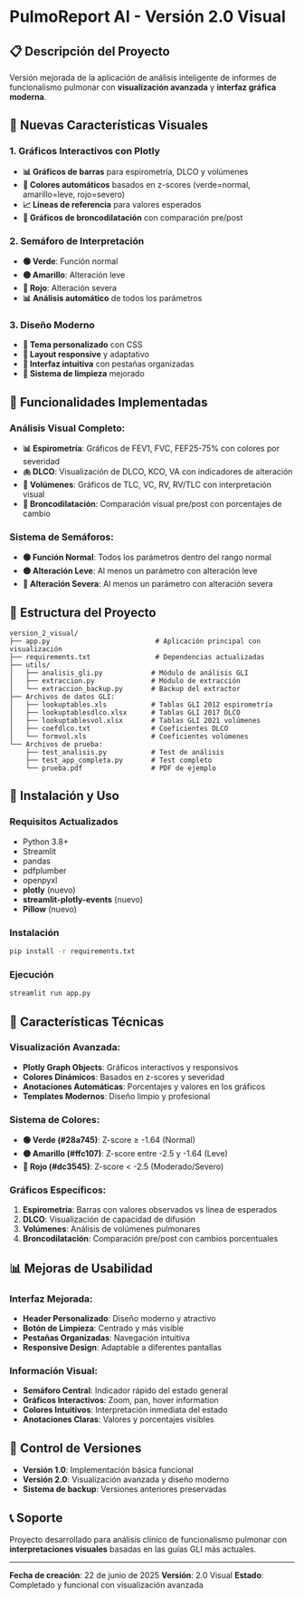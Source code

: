 # PulmoReport AI - Versión 2.0 Visual

## 📋 Descripción del Proyecto
Versión mejorada de la aplicación de análisis inteligente de informes de funcionalismo pulmonar con **visualización avanzada** y **interfaz gráfica moderna**.

## 🎨 Nuevas Características Visuales

### 1. **Gráficos Interactivos con Plotly**
- **📊 Gráficos de barras** para espirometría, DLCO y volúmenes
- **🎯 Colores automáticos** basados en z-scores (verde=normal, amarillo=leve, rojo=severo)
- **📈 Líneas de referencia** para valores esperados
- **💨 Gráficos de broncodilatación** con comparación pre/post

### 2. **Semáforo de Interpretación**
- **🟢 Verde**: Función normal
- **🟡 Amarillo**: Alteración leve
- **🔴 Rojo**: Alteración severa
- **📊 Análisis automático** de todos los parámetros

### 3. **Diseño Moderno**
- **🎨 Tema personalizado** con CSS
- **📱 Layout responsive** y adaptativo
- **🎯 Interfaz intuitiva** con pestañas organizadas
- **🔄 Sistema de limpieza** mejorado

## 🚀 Funcionalidades Implementadas

### **Análisis Visual Completo:**
- **📊 Espirometría**: Gráficos de FEV1, FVC, FEF25-75% con colores por severidad
- **🫁 DLCO**: Visualización de DLCO, KCO, VA con indicadores de alteración
- **📏 Volúmenes**: Gráficos de TLC, VC, RV, RV/TLC con interpretación visual
- **💨 Broncodilatación**: Comparación visual pre/post con porcentajes de cambio

### **Sistema de Semáforos:**
- **🟢 Función Normal**: Todos los parámetros dentro del rango normal
- **🟡 Alteración Leve**: Al menos un parámetro con alteración leve
- **🔴 Alteración Severa**: Al menos un parámetro con alteración severa

## 📁 Estructura del Proyecto

```
version_2_visual/
├── app.py                          # Aplicación principal con visualización
├── requirements.txt                # Dependencias actualizadas
├── utils/
│   ├── analisis_gli.py            # Módulo de análisis GLI
│   ├── extraccion.py              # Módulo de extracción
│   └── extraccion_backup.py       # Backup del extractor
├── Archivos de datos GLI:
│   ├── lookuptables.xls           # Tablas GLI 2012 espirometría
│   ├── lookuptablesdlco.xlsx      # Tablas GLI 2017 DLCO
│   ├── lookuptablesvol.xlsx       # Tablas GLI 2021 volúmenes
│   ├── coefdlco.txt               # Coeficientes DLCO
│   └── formvol.xls                # Coeficientes volúmenes
└── Archivos de prueba:
    ├── test_analisis.py           # Test de análisis
    ├── test_app_completa.py       # Test completo
    └── prueba.pdf                 # PDF de ejemplo
```

## 🔧 Instalación y Uso

### Requisitos Actualizados
- Python 3.8+
- Streamlit
- pandas
- pdfplumber
- openpyxl
- **plotly** (nuevo)
- **streamlit-plotly-events** (nuevo)
- **Pillow** (nuevo)

### Instalación
```bash
pip install -r requirements.txt
```

### Ejecución
```bash
streamlit run app.py
```

## 🎯 Características Técnicas

### **Visualización Avanzada:**
- **Plotly Graph Objects**: Gráficos interactivos y responsivos
- **Colores Dinámicos**: Basados en z-scores y severidad
- **Anotaciones Automáticas**: Porcentajes y valores en los gráficos
- **Templates Modernos**: Diseño limpio y profesional

### **Sistema de Colores:**
- **🟢 Verde (#28a745)**: Z-score ≥ -1.64 (Normal)
- **🟡 Amarillo (#ffc107)**: Z-score entre -2.5 y -1.64 (Leve)
- **🔴 Rojo (#dc3545)**: Z-score < -2.5 (Moderado/Severo)

### **Gráficos Específicos:**
1. **Espirometría**: Barras con valores observados vs línea de esperados
2. **DLCO**: Visualización de capacidad de difusión
3. **Volúmenes**: Análisis de volúmenes pulmonares
4. **Broncodilatación**: Comparación pre/post con cambios porcentuales

## 📊 Mejoras de Usabilidad

### **Interfaz Mejorada:**
- **Header Personalizado**: Diseño moderno y atractivo
- **Botón de Limpieza**: Centrado y más visible
- **Pestañas Organizadas**: Navegación intuitiva
- **Responsive Design**: Adaptable a diferentes pantallas

### **Información Visual:**
- **Semáforo Central**: Indicador rápido del estado general
- **Gráficos Interactivos**: Zoom, pan, hover information
- **Colores Intuitivos**: Interpretación inmediata del estado
- **Anotaciones Claras**: Valores y porcentajes visibles

## 🔄 Control de Versiones
- **Versión 1.0**: Implementación básica funcional
- **Versión 2.0**: Visualización avanzada y diseño moderno
- **Sistema de backup**: Versiones anteriores preservadas

## 📞 Soporte
Proyecto desarrollado para análisis clínico de funcionalismo pulmonar con **interpretaciones visuales** basadas en las guías GLI más actuales.

---
**Fecha de creación**: 22 de junio de 2025
**Versión**: 2.0 Visual
**Estado**: Completado y funcional con visualización avanzada 